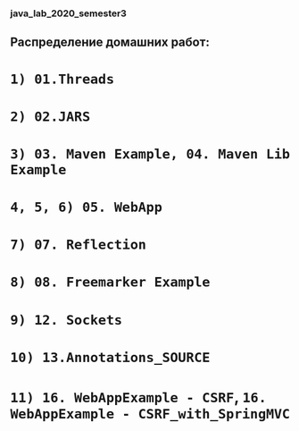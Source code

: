 ### java_lab_2020_semester3

## Распределение домашних работ:

# `1) 01.Threads`
# `2) 02.JARS`
# `3) 03. Maven Example, 04. Maven Lib Example`
# `4, 5, 6) 05. WebApp`
# `7) 07. Reflection`
# `8) 08. Freemarker Example`
# `9) 12. Sockets`
# `10) 13.Annotations_SOURCE`
# `11) 16. WebAppExample - CSRF`, `16. WebAppExample - CSRF_with_SpringMVC`
